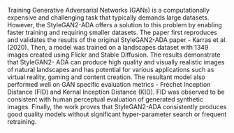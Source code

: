 Training Generative Adversarial Networks (GANs) is a computationally expensive
and challenging task that typically demands large datasets. However,
the StyleGAN2-ADA offers a solution to this problem by enabling faster
training and requiring smaller datasets. The paper first reproduces and validates
the results of the original StyleGAN2-ADA paper - Karras et al. (2020).
Then, a model was trained on a landscapes dataset with 1349 images created
using Flickr and Stable Diffusion. The results demonstrate that StyleGAN2-
ADA can produce high quality and visually realistic images of natural landscapes
and has potential for various applications such as virtual reality, gaming
and content creation. The resultant model also performed well on GAN
specific evaluation metrics - Fréchet Inception Distance (FID) and Kernal Inception
Distance (KID). FID was observed to be consistent with human perceptual
evaluation of generated synthetic images. Finally, the work proves
that StyleGAN2-ADA consistently produces good quality models without significant
hyper-parameter search or frequent retraining.

